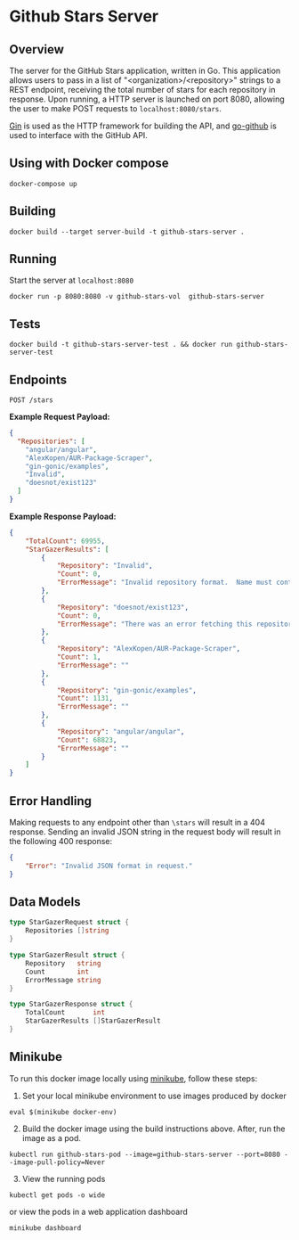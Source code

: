 # Github Stars Server

## Overview
The server for the GitHub Stars application, written in Go.  This application allows users
to pass in a list of "\<organization>/\<repository>" strings to a REST endpoint, receiving the total number
of stars for each repository in response.  Upon running, a HTTP server is launched on port 8080, allowing the user to 
make POST requests to `localhost:8080/stars`.

[Gin](https://github.com/gin-gonic/gin) is used as the HTTP framework for building the API, and
[go-github](https://github.com/google/go-github) is used to interface with the GitHub API.

## Using with Docker compose
```
docker-compose up
```

## Building
```
docker build --target server-build -t github-stars-server .
```

## Running
Start the server at `localhost:8080`
```
docker run -p 8080:8080 -v github-stars-vol  github-stars-server
```

## Tests
```
docker build -t github-stars-server-test . && docker run github-stars-server-test
```

## Endpoints
```
POST /stars
```

**Example Request Payload:**
```json
{
  "Repositories": [
    "angular/angular",
    "AlexKopen/AUR-Package-Scraper",
    "gin-gonic/examples",
    "Invalid",
    "doesnot/exist123"
  ]
}
```

**Example Response Payload:**
```json
{
    "TotalCount": 69955,
    "StarGazerResults": [
        {
            "Repository": "Invalid",
            "Count": 0,
            "ErrorMessage": "Invalid repository format.  Name must contain an owner and repo separated by a '/'."
        },
        {
            "Repository": "doesnot/exist123",
            "Count": 0,
            "ErrorMessage": "There was an error fetching this repository information from GitHub. Make sure the repository exists and the owner and repo name is correct."
        },
        {
            "Repository": "AlexKopen/AUR-Package-Scraper",
            "Count": 1,
            "ErrorMessage": ""
        },
        {
            "Repository": "gin-gonic/examples",
            "Count": 1131,
            "ErrorMessage": ""
        },
        {
            "Repository": "angular/angular",
            "Count": 68823,
            "ErrorMessage": ""
        }
    ]
}
```

## Error Handling
Making requests to any endpoint other than `\stars` will result in a 404 response.  Sending an invalid JSON string in the request body will result in the following 400 response:
```json
{
    "Error": "Invalid JSON format in request."
}
```

## Data Models
```go
type StarGazerRequest struct {
	Repositories []string
}

type StarGazerResult struct {
	Repository   string
	Count        int
	ErrorMessage string
}

type StarGazerResponse struct {
	TotalCount       int
	StarGazerResults []StarGazerResult
}
```

## Minikube
To run this docker image locally using [minikube](https://minikube.sigs.k8s.io/docs/), follow these steps:
1. Set your local minikube environment to use images produced by docker
```
eval $(minikube docker-env)
```

2. Build the docker image using the build instructions above.  After, run the image as a pod.
```
kubectl run github-stars-pod --image=github-stars-server --port=8080 --image-pull-policy=Never
```

3. View the running pods
```
kubectl get pods -o wide
```

or view the pods in a web application dashboard
```
minikube dashboard
```
